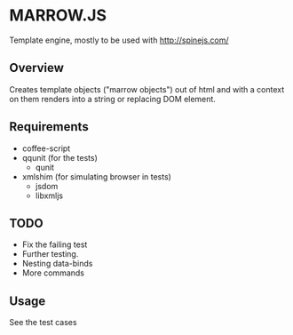 # MARROW.JS

Template engine, mostly to be used with http://spinejs.com/

## Overview
Creates template objects ("marrow objects") out of html and with a context
on them renders into a string or replacing DOM element.

## Requirements
 * coffee-script
 * qqunit (for the tests)
   * qunit
 * xmlshim (for simulating browser in tests)
   * jsdom
   * libxmljs

## TODO
 * Fix the failing test
 * Further testing.
 * Nesting data-binds
 * More commands

## Usage
See the test cases

